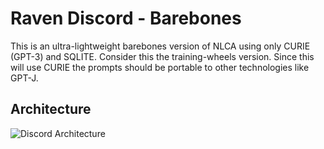 # Raven Discord - Barebones

This is an ultra-lightweight barebones version of NLCA using only CURIE (GPT-3) and SQLITE. Consider this the training-wheels version. Since this will use CURIE the prompts should be portable to other technologies like GPT-J.

## Architecture

![Discord Architecture](https://github.com/daveshap/RavenDiscord3/blob/main/Discord%20Architecture%203.png)
